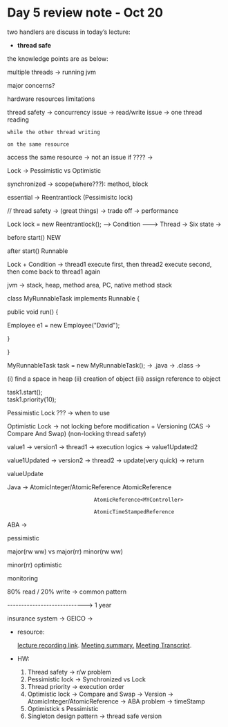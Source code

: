 # Day 5 review note - Oct 20

two handlers are discuss in today’s lecture:

- **thread safe**

the knowledge points are as below:

multiple threads -> running jvm

major concerns?

hardware resources limitations

thread safety -> concurrency issue -> read/write issue -> one thread reading

`while the other thread writing`

`on the same resource`

access the same resource -> not an issue if ???? ->

Lock -> Pessimistic vs Optimistic

synchronized -> scope(where???): method, block

essential -> Reentrantlock (Pessimisitc lock)

// thread safety -> (great things) -> trade off -> performance

Lock lock = new Reentrantlock(); --> Condition ---> Thread -> Six state -> 

before start() NEW

after start() Runnable

Lock + Condition -> thread1 execute first, then thread2 execute second, then come back to thread1 again

jvm -> stack, heap, method area, PC, native method stack

class MyRunnableTask implements Runnable {

public void run() {

Employee e1 = new Employee("David");

}

}

MyRunnableTask task = new MyRunnableTask();    -> .java -> .class -> 

(i)  find a space in heap
(ii) creation of object
(iii) assign reference to object

task1.start();        
task1.priority(10);

Pessimistic Lock ??? -> when to use

Optimistic Lock -> 
not locking before modification + Versioning (CAS -> Compare And Swap) (non-locking thread safety)

value1 -> version1 -> thread1 -> execution logics -> value1Updated2

value1Updated -> version2 -> thread2 -> update(very quick) -> return

valueUpdate

Java -> AtomicInteger/AtomicReference<T> AtomicReference<Employee>

                                AtomicReference<MYController>

                                AtomicTimeStampedReference

ABA ->

pessimistic

major(rw ww) vs major(rr) minor(rw ww)

minor(rr)      optimistic

monitoring

80% read / 20% write -> common pattern

----------------------------> 1 year

insurance system -> GEICO ->

- resource:
    
    [lecture recording link](https://drive.google.com/file/d/1xN3rOaxjsLRSdKzhsapQ2QV07yd3pxc3/view).
    [Meeting summary.](https://docs.google.com/document/d/1WS19giKSF39D2tEIjq794C7suoWjdPxsrcoVqCfHin0/edit?tab=t.jzrlj6nk0pq#heading=h.a3qlc327gb31)
    [Meeting Transcript](https://docs.google.com/document/d/1WS19giKSF39D2tEIjq794C7suoWjdPxsrcoVqCfHin0/edit?tab=t.2l1qx1uswtqn).
    
- HW:
    1. Thread safety -> r/w problem
    2. Pessimistic lock -> Synchronized vs Lock
    3. Thread priority -> execution order
    4. Optimistic lock -> Compare and Swap -> Version -> AtomicInteger/AtomicReference -> ABA problem -> timeStamp
    5. Optimistick s Pessimistic
    6. Singleton design pattern -> thread safe version